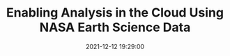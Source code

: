 ---
layout: page
title: "Enabling Analysis in the Cloud Using NASA Earth Science Data"
description: The workshop provided an overview of the NASA’s Earth Science Data Systems (ESDS) cloud vision, discussed what this means for data users, and guided participants through workflow demonstrations highlighting data discovery, accessibility, and usability on and off the cloud for AI and ML applications.
outlet: American Geophysical Union (AGU)
date: "2021-12-12 19:29:00"
redirect: https://agu.confex.com/agu/fm21/meetingapp.cgi/Session/124026
img: 
importance: 3
category: workshops
---